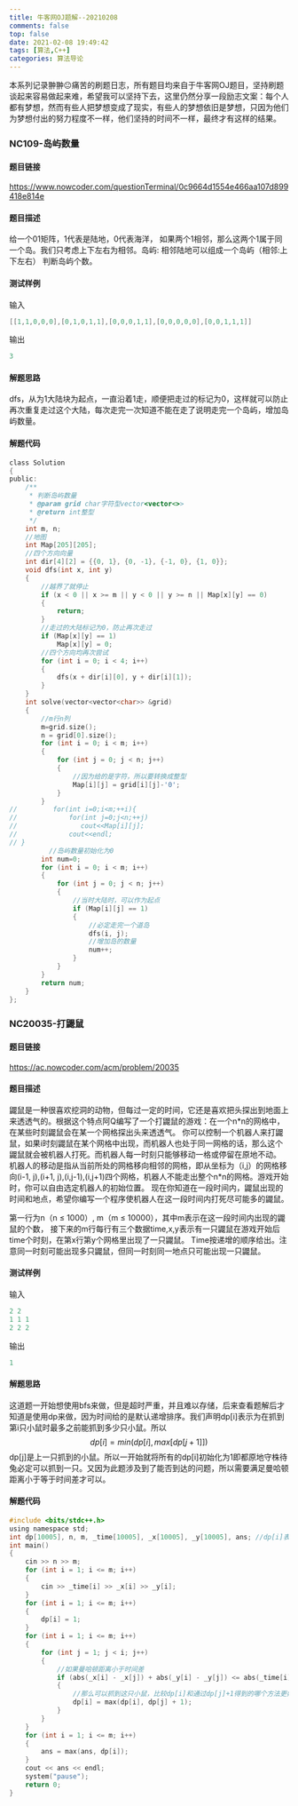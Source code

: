 ```yaml
---
title: 牛客网OJ题解--20210208
comments: false
top: false
date: 2021-02-08 19:49:42
tags: [算法,C++]
categories: 算法导论
---
```


本系列记录翀翀😐痛苦的刷题日志，所有题目均来自于牛客网OJ题目，坚持刷题谈起来容易做起来难，希望我可以坚持下去，这里仍然分享一段励志文案：每个人都有梦想，然而有些人把梦想变成了现实，有些人的梦想依旧是梦想，只因为他们为梦想付出的努力程度不一样，他们坚持的时间不一样，最终才有这样的结果。

<!-- more -->

### NC109-岛屿数量

#### 题目链接

https://www.nowcoder.com/questionTerminal/0c9664d1554e466aa107d899418e814e

#### 题目描述

给一个01矩阵，1代表是陆地，0代表海洋， 如果两个1相邻，那么这两个1属于同一个岛。我们只考虑上下左右为相邻。岛屿: 相邻陆地可以组成一个岛屿（相邻:上下左右） 判断岛屿个数。

#### 测试样例

输入

```c
[[1,1,0,0,0],[0,1,0,1,1],[0,0,0,1,1],[0,0,0,0,0],[0,0,1,1,1]]
```

输出

```c
3
```

#### 解题思路

dfs，从为1大陆块为起点，一直沿着1走，顺便把走过的标记为0，这样就可以防止再次重复走过这个大陆，每次走完一次知道不能在走了说明走完一个岛屿，增加岛屿数量。

#### 解题代码

```c
class Solution
{
public:
    /**
     * 判断岛屿数量
     * @param grid char字符型vector<vector<>> 
     * @return int整型
     */
    int m, n;
    //地图
    int Map[205][205];
    //四个方向向量
    int dir[4][2] = {{0, 1}, {0, -1}, {-1, 0}, {1, 0}};
    void dfs(int x, int y)
    {
        //越界了就停止
        if (x < 0 || x >= m || y < 0 || y >= n || Map[x][y] == 0)
        {
            return;
        }
        //走过的大陆标记为0，防止再次走过
        if (Map[x][y] == 1)
            Map[x][y] = 0;
        //四个方向均再次尝试
        for (int i = 0; i < 4; i++)
        {
            dfs(x + dir[i][0], y + dir[i][1]);
        }
    }
    int solve(vector<vector<char>> &grid)
    {
        //m行n列
        m=grid.size();
        n = grid[0].size();
        for (int i = 0; i < m; i++)
        {
            for (int j = 0; j < n; j++)
            {
                //因为给的是字符，所以要转换成整型
                Map[i][j] = grid[i][j]-'0';
            }
        }
//         for(int i=0;i<m;++i){
//             for(int j=0;j<n;++j)
//                cout<<Map[i][j];
//             cout<<endl;
// }
          //岛屿数量初始化为0
        int num=0;
        for (int i = 0; i < m; i++)
        {
            for (int j = 0; j < n; j++)
            {
                //当时大陆时，可以作为起点
                if (Map[i][j] == 1)
                {
                    //必定走完一个道岛
                    dfs(i, j);
                    //增加岛的数量
                    num++;
                }
            }
        }
        return num;
    }
};
```

### NC20035-打鼹鼠

#### 题目链接

https://ac.nowcoder.com/acm/problem/20035

#### 题目描述

鼹鼠是一种很喜欢挖洞的动物，但每过一定的时间，它还是喜欢把头探出到地面上来透透气的。根据这个特点阿Q编写了一个打鼹鼠的游戏：在一个n\*n的网格中，在某些时刻鼹鼠会在某一个网格探出头来透透气。 你可以控制一个机器人来打鼹鼠，如果i时刻鼹鼠在某个网格中出现，而机器人也处于同一网格的话，那么这个鼹鼠就会被机器人打死。而机器人每一时刻只能够移动一格或停留在原地不动。 机器人的移动是指从当前所处的网格移向相邻的网格，即从坐标为（i,j）的网格移向(i-1, j),(i+1, j),(i,j-1),(i,j+1)四个网格，机器人不能走出整个n*n的网格。游戏开始时，你可以自由选定机器人的初始位置。 现在你知道在一段时间内，鼹鼠出现的时间和地点，希望你编写一个程序使机器人在这一段时间内打死尽可能多的鼹鼠。

第一行为n（n ≤ 1000）, m（m ≤ 10000），其中m表示在这一段时间内出现的鼹鼠的个数，
接下来的m行每行有三个数据time,x,y表示有一只鼹鼠在游戏开始后time个时刻，在第x行第y个网格里出现了一只鼹鼠。
Time按递增的顺序给出。注意同一时刻可能出现多只鼹鼠，但同一时刻同一地点只可能出现一只鼹鼠。

#### 测试样例

输入

```c
2 2
1 1 1
2 2 2
```

输出

```c
1
```

#### 解题思路

这道题一开始想使用bfs来做，但是超时严重，并且难以存储，后来查看题解后才知道是使用dp来做，因为时间给的是默认递增排序。我们声明dp[i]表示为在抓到第i只小鼠时最多之前能抓到多少只小鼠。所以
$$
dp[i]=min(dp[i],max[dp[j+1]])
$$
dp[j]是上一只抓到的小鼠。所以一开始就将所有的dp[i]初始化为1即都原地守株待兔必定可以抓到一只。又因为此题涉及到了能否到达的问题，所以需要满足曼哈顿距离小于等于时间差才可以。

#### 解题代码

```c
#include <bits/stdc++.h>
using namespace std;
int dp[10005], n, m, _time[10005], _x[10005], _y[10005], ans; //dp[i]表示到第i只时能打多少只
int main()
{
    cin >> n >> m;
    for (int i = 1; i <= m; i++)
    {
        cin >> _time[i] >> _x[i] >> _y[i];
    }
    for (int i = 1; i <= m; i++)
    {
        dp[i] = 1;
    }
    for (int i = 1; i <= m; i++)
    {
        for (int j = 1; j < i; j++)
        {
            //如果曼哈顿距离小于时间差
            if (abs(_x[i] - _x[j]) + abs(_y[i] - _y[j]) <= abs(_time[i] - _time[j]))
            {
                //那么可以抓到这只小鼠，比较dp[i]和通过dp[j]+1得到的哪个方法更好
                dp[i] = max(dp[i], dp[j] + 1);
            }
        }
    }
    for (int i = 1; i <= m; i++)
    {
        ans = max(ans, dp[i]);
    }
    cout << ans << endl;
    system("pause");
    return 0;
}
```

